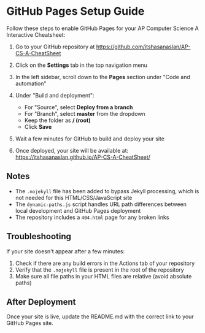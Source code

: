 # GitHub Pages Setup Guide

Follow these steps to enable GitHub Pages for your AP Computer Science A Interactive Cheatsheet:

1. Go to your GitHub repository at https://github.com/itshasanaslan/AP-CS-A-CheatSheet

2. Click on the **Settings** tab in the top navigation menu

3. In the left sidebar, scroll down to the **Pages** section under "Code and automation"

4. Under "Build and deployment":
   - For "Source", select **Deploy from a branch**
   - For "Branch", select **master** from the dropdown
   - Keep the folder as **/ (root)**
   - Click **Save**

5. Wait a few minutes for GitHub to build and deploy your site

6. Once deployed, your site will be available at:
   https://itshasanaslan.github.io/AP-CS-A-CheatSheet/

## Notes

- The `.nojekyll` file has been added to bypass Jekyll processing, which is not needed for this HTML/CSS/JavaScript site
- The `dynamic-paths.js` script handles URL path differences between local development and GitHub Pages deployment
- The repository includes a `404.html` page for any broken links

## Troubleshooting

If your site doesn't appear after a few minutes:

1. Check if there are any build errors in the Actions tab of your repository
2. Verify that the `.nojekyll` file is present in the root of the repository
3. Make sure all file paths in your HTML files are relative (avoid absolute paths)

## After Deployment

Once your site is live, update the README.md with the correct link to your GitHub Pages site. 